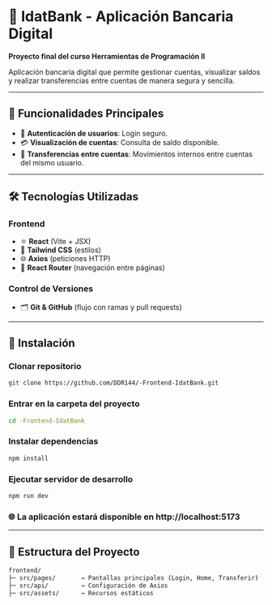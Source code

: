 # 🏦 IdatBank - Aplicación Bancaria Digital

**Proyecto final del curso Herramientas de Programación II**  

Aplicación bancaria digital que permite gestionar cuentas, visualizar saldos y realizar transferencias entre cuentas de manera segura y sencilla.  

---

## 🔑 Funcionalidades Principales

- 🔐 **Autenticación de usuarios**: Login seguro.  
- 💳 **Visualización de cuentas**: Consulta de saldo disponible.  
- 💸 **Transferencias entre cuentas**: Movimientos internos entre cuentas del mismo usuario.  

---

## 🛠 Tecnologías Utilizadas

### Frontend
- ⚛️ **React** (Vite + JSX)  
- 🎨 **Tailwind CSS** (estilos)  
- 🌐 **Axios** (peticiones HTTP)  
- 🧭 **React Router** (navegación entre páginas)  

### Control de Versiones
- 🗂 **Git & GitHub** (flujo con ramas y pull requests)  

---

## 🚀 Instalación

### Clonar repositorio
```bash
git clone https://github.com/DDR144/-Frontend-IdatBank.git
```

### Entrar en la carpeta del proyecto
```bash
cd -Frontend-IdatBank
```

### Instalar dependencias
```bash
npm install
```

### Ejecutar servidor de desarrollo
```bash
npm run dev
```

### 🌐 La aplicación estará disponible en http://localhost:5173

---

## 📂 Estructura del Proyecto

```bash
frontend/
├─ src/pages/       → Pantallas principales (Login, Home, Transferir)
├─ src/api/         → Configuración de Axios
├─ src/assets/      → Recursos estáticos
```







